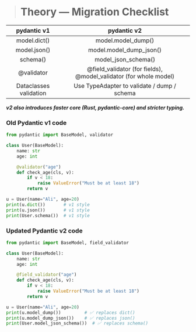 ># Theory — Migration Checklist

| pydantic v1 | pydantic v2 |
|:-----------:|:-----------:|
|model.dict() |model.model_dump()|
|model.json()|model.model_dump_json()|
|schema()|model_json_schema()|
|@validator|@field_validator (for fields), @model_validator (for whole model)|
|Dataclasses validation|Use TypeAdapter to validate / dump / schema

***v2 also introduces faster core (Rust, pydantic-core) and stricter typing.***

### Old Pydantic v1 code

```python
from pydantic import BaseModel, validator

class User(BaseModel):
    name: str
    age: int

    @validator("age")
    def check_age(cls, v):
        if v < 18:
            raise ValueError("Must be at least 18")
        return v

u = User(name="Ali", age=20)
print(u.dict())       # v1 style
print(u.json())       # v1 style
print(User.schema())  # v1 style

```

### Updated Pydantic v2 code
```python
from pydantic import BaseModel, field_validator

class User(BaseModel):
    name: str
    age: int

    @field_validator("age")
    def check_age(cls, v):
        if v < 18:
            raise ValueError("Must be at least 18")
        return v

u = User(name="Ali", age=20)
print(u.model_dump())         # ✅ replaces dict()
print(u.model_dump_json())    # ✅ replaces json()
print(User.model_json_schema())  # ✅ replaces schema()

```

